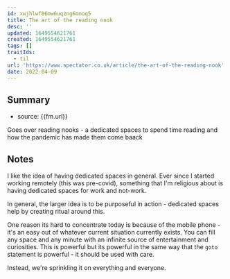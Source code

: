 ```yaml
---
id: xwjhlwf06mw6uqzng6mnoq5
title: The art of the reading nook
desc: ''
updated: 1649554621761
created: 1649554621761
tags: []
traitIds:
  - til
url: 'https://www.spectator.co.uk/article/the-art-of-the-reading-nook'
date: 2022-04-09
---
```


## Summary
- source: {{fm.url}}

Goes over reading nooks - a dedicated spaces to spend time reading and how the pandemic has made them come baack

## Notes

I like the idea of having dedicated spaces in general. Ever since I started working remotely (this was pre-covid), something that I'm religious about is having dedicated spaces for work and not-work. 

In general, the larger idea is to be purposeful in action - dedicated spaces help by creating ritual around this.

One reason its hard to concentrate today is because of the mobile phone - it's an easy out of whatever current situation currently exists. You can fill any space and any minute with an infinite source of entertainment and curiosities. This is powerful but its powerful in the same way that the `goto` statement is powerful - it should be used with care.

Instead, we're sprinkling it on everything and everyone. 
